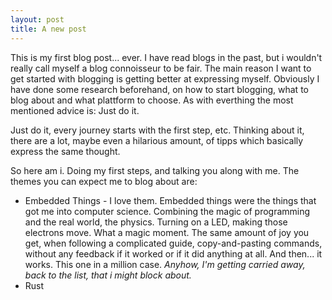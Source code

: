 ```yaml
---
layout: post
title: A new post
---
```


This is my first blog post... ever. 
I have read blogs in the past, but i wouldn't really call myself a blog connoisseur to be fair. 
The main reason I want to get started with blogging is getting better at expressing myself. Obviously I have done some research beforehand, on how to start blogging, what to blog about and what plattform to choose. As with everthing the most mentioned advice is: Just do it. 

Just do it, every journey starts with the first step, etc. Thinking about it, there are a lot, maybe even a hilarious amount, of tipps which basically express the same thought. 

So here am i. Doing my first steps, and talking you along with me. The themes you can expect me to blog about are:

* Embedded Things - I love them. Embedded things were the things that got me into computer science. Combining the magic of programming and the real world, the physics. Turning on a LED, making those electrons move. What a magic moment. The same amount of joy you get, when following a complicated guide, copy-and-pasting commands, without any feedback if it worked or if it did anything at all. And then... it works. This one in a million case. _Anyhow, I'm getting carried away, back to the list, that i might block about._ 
* Rust
